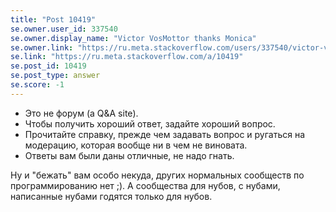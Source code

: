 ```yaml
---
title: "Post 10419"
se.owner.user_id: 337540
se.owner.display_name: "Victor VosMottor thanks Monica"
se.owner.link: "https://ru.meta.stackoverflow.com/users/337540/victor-vosmottor-thanks-monica"
se.link: "https://ru.meta.stackoverflow.com/a/10419"
se.post_id: 10419
se.post_type: answer
se.score: -1
---
```

<ul>
<li>Это не форум (a Q&amp;A site).</li>
<li>Чтобы получить хороший ответ, задайте хороший вопрос.</li>
<li>Прочитайте справку, прежде чем задавать вопрос и ругаться на модерацию, которая вообще ни в чем не виновата.</li>
<li>Ответы вам были даны отличные, не надо гнать.</li>
</ul>

<p>Ну и "бежать" вам особо некуда, других нормальных сообществ по программированию нет ;). А сообщества для нубов, с нубами, написанные нубами годятся только для нубов.</p>
